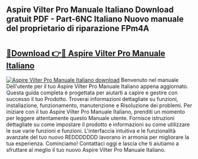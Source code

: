 ## Aspire Vilter Pro Manuale Italiano Download gratuit PDF - Part-6NC Italiano Nuovo manuale del proprietario di riparazione FPm4A

# <h2><a href="http://dfb587.blite.top/?on=Aspire+Vilter+Pro+Manuale+Italiano">🔗Download 👉🔴 Aspire Vilter Pro Manuale Italiano</a></h2>

[![Aspire Vilter Pro Manuale Italiano download](https://i.imgur.com/lujVjoI.png)](http://dfb587.blite.top/?on=Aspire+Vilter+Pro+Manuale+Italiano)
Benvenuto nel manuale Dell'utente per il tuo Aspire Vilter Pro Manuale Italiano appena aggiornato. Questa guida completa è progettata per aiutarti a capire e gestire con successo il tuo Prodotto. Troverai informazioni dettagliate su funzioni, installazione, funzionamento, manutenzione e Risoluzione dei problemi. Per iniziare con il tuo Aspire Vilter Pro Manuale Italiano, prenditi un momento per leggere attentamente questo Manuale utente. Fornisce istruzioni dettagliate su come impostare il prodotto e informazioni su come utilizzare le sue varie funzioni e funzioni. L'interfaccia intuitiva e le funzionalità avanzate del tuo nuovo REDDDDDDD lavorano in armonia per migliorare la tua esperienza. Cominciamo! Contattaci oggi e lascia che ti aiutiamo a sfruttare al meglio il tuo nuovo Aspire Vilter Pro Manuale Italiano.
